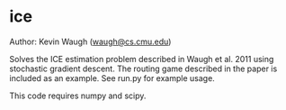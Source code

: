 ice
===

Author: Kevin Waugh (waugh@cs.cmu.edu)

Solves the ICE estimation problem described in Waugh et al. 2011 using stochastic gradient descent.  The routing game described in the paper is included as an example.  See run.py for example usage.

This code requires numpy and scipy.
